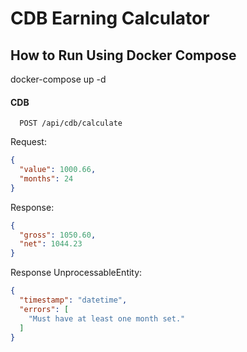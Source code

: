 
# CDB Earning Calculator

## How to Run Using Docker Compose

 docker-compose up -d

#### CDB

```http
  POST /api/cdb/calculate
```
Request:
```json
{
  "value": 1000.66,
  "months": 24
}
```

Response:
```json
{
  "gross": 1050.60,
  "net": 1044.23
}
```

Response UnprocessableEntity:
```json
{
  "timestamp": "datetime",
  "errors": [
    "Must have at least one month set."
  ]
}
```
## 

